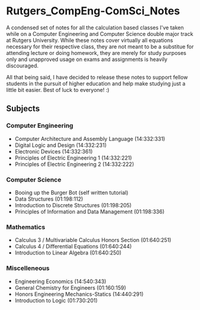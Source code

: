 # Rutgers_CompEng-ComSci_Notes
A condensed set of notes for all the calculation based classes I've taken while on a Computer Engineering and Computer Science double major track at Rutgers University. While these notes cover virtually all equations necessary for their respective class, they are not meant to be a substitue for attending lecture or doing homework, they are merely for study purposes only and unapproved usage on exams and assignments is heavily discouraged. 

All that being said, I have decided to release these notes to support fellow students in the pursuit of higher education and help make studying just a little bit easier. Best of luck to everyone! :)

## Subjects
### Computer Engineering
* Computer Architecture and Assembly Language (14:332:331)
* Digital Logic and Design (14:332:231)
* Electronic Devices (14:332:361)
* Principles of Electric Engineering 1 (14:332:221)
* Principles of Electric Engineering 2 (14:332:222)
### Computer Science
* Booing up the Burger Bot (self written tutorial)
* Data Structures (01:198:112)
* Introduction to Discrete Structures (01:198:205)
* Principles of Information and Data Management (01:198:336)
### Mathematics
* Calculus 3 / Multivariable Calculus Honors Section (01:640:251)
* Calculus 4 / Differential Equations (01:640:244)
* Introduction to Linear Algebra (01:640:250)
### Miscelleneous
* Engineering Economics (14:540:343)
* General Chemistry for Engineers (01:160:159)
* Honors Engineering Mechanics-Statics (14:440:291)
* Introduction to Logic (01:730:201)
